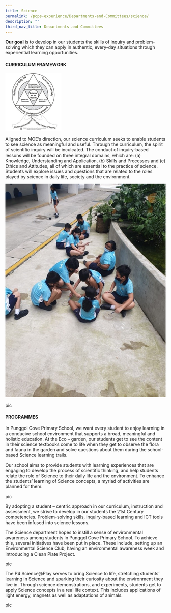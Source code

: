 ```yaml
---
title: Science
permalink: /pcps-experience/Departments-and-Committees/science/
description: ""
third_nav_title: Departments and Committees
---
```

**Our goal** is to develop in our students the skills of inquiry and problem-solving which they can apply in authentic, every-day situations through experiential learning opportunities.  
  

#### CURRICULUM FRAMEWORK

<img src="/images/science.png" 
     style="width:35%">


Aligned to MOE’s direction, our science curriculum seeks to enable students to see science as meaningful and useful. Through the curriculum, the spirit of scientific inquiry will be inculcated. The conduct of inquiry-based lessons will be founded on three integral domains, which are: (a) Knowledge, Understanding and Application, (b) Skills and Processes and (c) Ethics and Attitudes, all of which are essential to the practice of science. Students will explore issues and questions that are related to the roles played by science in daily life, society and the environment.

![](/images/SC%203.jpeg)

pic

#### PROGRAMMES

In Punggol Cove Primary School, we want every student to enjoy learning in a conducive school environment that supports a broad, meaningful and holistic education. At the Eco – garden, our students get to see the content in their science textbooks come to life when they get to observe the flora and fauna in the garden and solve questions about them during the school-based Science learning trails.

  

Our school aims to provide students with learning experiences that are engaging to develop the process of scientific thinking, and help students relate the role of Science to their daily life and the environment. To enhance the students’ learning of Science concepts, a myriad of activities are planned for them.

pic 

By adopting a student – centric approach in our curriculum, instruction and assessment, we strive to develop in our students the 21st Century competencies. Problem-solving skills, inquiry-based learning and ICT tools have been infused into science lessons. 

  

The Science department hopes to instill a sense of environmental awareness among students in Punggol Cove Primary School. To achieve this, several initiatives have been put in place. These include, setting up an Environmental Science Club, having an environmental awareness week and introducing a Clean Plate Project.

pic

The P4 Science@Play serves to bring Science to life, stretching students’ learning in Science and sparking their curiosity about the environment they live in. Through science demonstrations, and experiments, students get to apply Science concepts in a real life context. This includes applications of light energy, magnets as well as adaptations of animals.

pic


